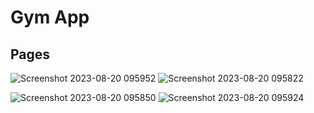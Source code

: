 # Gym App

## Pages
![Screenshot 2023-08-20 095952](https://github.com/lsa3edii/Gym_App/assets/87280713/5873c4bd-dbca-436f-9ae0-046be4580efa)
![Screenshot 2023-08-20 095822](https://github.com/lsa3edii/Gym_App/assets/87280713/c44e55fd-1d80-4bc0-8f38-f2d26dc6e6b7)

![Screenshot 2023-08-20 095850](https://github.com/lsa3edii/Gym_App/assets/87280713/2b1e5ce6-8025-4f62-b7bd-1eed03abde5b)
![Screenshot 2023-08-20 095924](https://github.com/lsa3edii/Gym_App/assets/87280713/1937e85e-a61b-4ad9-8aa3-d21fbeaa3422)
